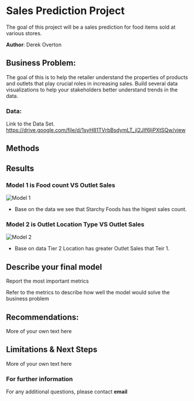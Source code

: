 # Sales Prediction Project

The goal of this project will be a sales prediction for food items sold at various stores.

**Author**: Derek Overton

## Business Problem:

The goal of this is to help the retailer understand the properties of products and outlets that play crucial roles in increasing sales. Build several data visualizations to help your stakeholders better understand trends in the data.

### Data:

Link to the Data Set.
https://drive.google.com/file/d/1syH81TVrbBsdymLT_jl2JIf6IjPXtSQw/view

## Methods


## Results
### Model 1 is Food count VS Outlet Sales

![Model 1](https://user-images.githubusercontent.com/117793811/209273015-55e856f2-5b4d-4824-bb5a-6ba1f1fd3736.png)
* Base on the data we see that Starchy Foods has the higest sales count. 


### Model 2 is Outlet Location Type VS Outlet Sales
![Model 2](https://user-images.githubusercontent.com/117793811/209273543-2e43c249-342a-4527-9707-ad8ec91b9eda.png)
* Base on data Tier 2 Location has greater Outlet Sales that Teir 1.




## Describe your final model

Report the most important metrics

Refer to the metrics to describe how well the model would solve the business problem

## Recommendations:

More of your own text here


## Limitations & Next Steps

More of your own text here


### For further information


For any additional questions, please contact **email**
